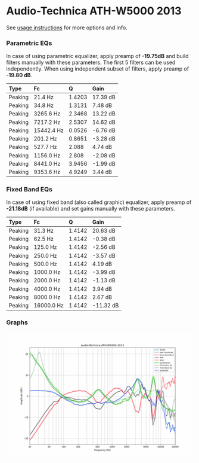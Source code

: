 # Audio-Technica ATH-W5000 2013
See [usage instructions](https://github.com/jaakkopasanen/AutoEq#usage) for more options and info.

### Parametric EQs
In case of using parametric equalizer, apply preamp of **-19.75dB** and build filters manually
with these parameters. The first 5 filters can be used independently.
When using independent subset of filters, apply preamp of **-19.80 dB**.

| Type    | Fc         |      Q | Gain     |
|:--------|:-----------|:-------|:---------|
| Peaking | 21.4 Hz    | 1.4203 | 17.39 dB |
| Peaking | 34.8 Hz    | 1.3131 | 7.48 dB  |
| Peaking | 3265.6 Hz  | 2.3468 | 13.22 dB |
| Peaking | 7217.2 Hz  | 2.5307 | 14.62 dB |
| Peaking | 15442.4 Hz | 0.0526 | -6.76 dB |
| Peaking | 201.2 Hz   | 0.8651 | -3.28 dB |
| Peaking | 527.7 Hz   | 2.088  | 4.74 dB  |
| Peaking | 1156.0 Hz  | 2.808  | -2.08 dB |
| Peaking | 8441.0 Hz  | 3.9456 | -1.99 dB |
| Peaking | 9353.6 Hz  | 4.9249 | 3.44 dB  |

### Fixed Band EQs
In case of using fixed band (also called graphic) equalizer, apply preamp of **-21.18dB**
(if available) and set gains manually with these parameters.

| Type    | Fc         |      Q | Gain      |
|:--------|:-----------|:-------|:----------|
| Peaking | 31.3 Hz    | 1.4142 | 20.63 dB  |
| Peaking | 62.5 Hz    | 1.4142 | -0.38 dB  |
| Peaking | 125.0 Hz   | 1.4142 | -2.56 dB  |
| Peaking | 250.0 Hz   | 1.4142 | -3.57 dB  |
| Peaking | 500.0 Hz   | 1.4142 | 4.19 dB   |
| Peaking | 1000.0 Hz  | 1.4142 | -3.99 dB  |
| Peaking | 2000.0 Hz  | 1.4142 | -1.13 dB  |
| Peaking | 4000.0 Hz  | 1.4142 | 3.94 dB   |
| Peaking | 8000.0 Hz  | 1.4142 | 2.67 dB   |
| Peaking | 16000.0 Hz | 1.4142 | -11.32 dB |

### Graphs
![](./Audio-Technica%20ATH-W5000%202013.png)